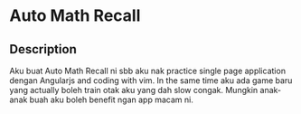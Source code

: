 # Auto Math Recall
## Description
Aku buat Auto Math Recall ni sbb aku nak practice single page application dengan
Angularjs and coding with vim. In the same time aku ada game baru yang actually
boleh train otak aku yang dah slow congak. Mungkin anak-anak buah aku boleh benefit
ngan app macam ni.